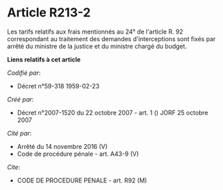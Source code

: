# Article R213-2

Les tarifs relatifs aux frais mentionnés au 24° de l'article R. 92 correspondant au traitement des demandes d'interceptions
sont fixés par arrêté du ministre de la justice et du ministre chargé du budget.

**Liens relatifs à cet article**

_Codifié par_:

  - Décret n°59-318 1959-02-23

_Créé par_:

  - Décret n°2007-1520 du 22 octobre 2007 - art. 1 () JORF 25 octobre 2007

_Cité par_:

  - Arrêté du 14 novembre 2016 (V)
  - Code de procédure pénale - art. A43-9 (V)

_Cite_:

  - CODE DE PROCEDURE PENALE - art. R92 (M)
